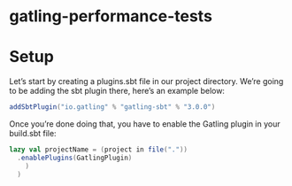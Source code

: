 # gatling-performance-tests

# Setup
Let’s start by creating a plugins.sbt file in our project directory. We’re going to be adding the sbt plugin there, here’s an example below:
```scala
addSbtPlugin("io.gatling" % "gatling-sbt" % "3.0.0")
```
Once you’re done doing that, you have to enable the Gatling plugin in your build.sbt file:
```scala
lazy val projectName = (project in file("."))
  .enablePlugins(GatlingPlugin)
    )
  )
```
